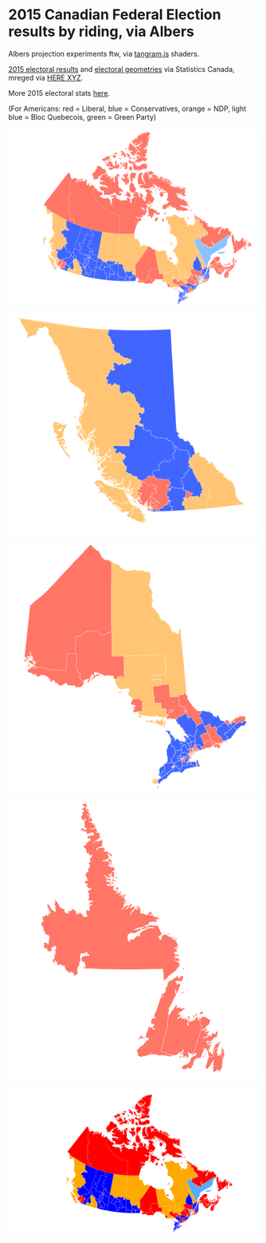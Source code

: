 # 2015 Canadian Federal Election results by riding, via Albers

Albers projection experiments ftw, via [tangram.js](https://tangrams.readthedocs.io) shaders. 

[2015 electoral results](https://www.elections.ca/content.aspx?section=res&dir=rep/off/42gedata&document=summary&lang=e) and [electoral geometries](https://www12.statcan.gc.ca/census-recensement/2011/geo/bound-limit/bound-limit-2016-eng.cfm) via Statistics Canada, mreged via [HERE XYZ](https://here.xyz).

More 2015 electoral stats [here](xyz-space-invader.netlify.com/?space=wF72Pj6d&token=AFbjoHrBlTB2K5_gqvcP_S8&basemap=albers&buildings=0&label=&colors=range&points=1&lines=0&outlines=3&places=0&roads=0&hexbins=0&water=0&extrusion=undefined&property=Percentage+of+Voter+Turnout%2FPourcentage+de+la+participation+électorale&palette=colorBrewerYlOrRd&paletteFlip=false&sort=values&hideOutliers=false#4.7/63.816/-98.345).

(For Americans: red = Liberal, blue = Conservatives, orange = NDP, light blue = Bloc Quebecois, green = Green Party)

![Canada](canada_albers.png)

![British Columbia](bc_albers.png)

![Ontario](ontario_albers.png)

![NL](newfoundland_labrador_albers.png)

![Canada GIF](canada_albers.gif)

